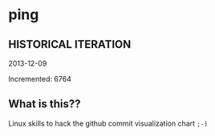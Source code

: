 # ping

## HISTORICAL ITERATION
2013-12-09

Incremented: 6764

## What is this?? 
Linux skills to hack the github commit visualization chart `;-)`
